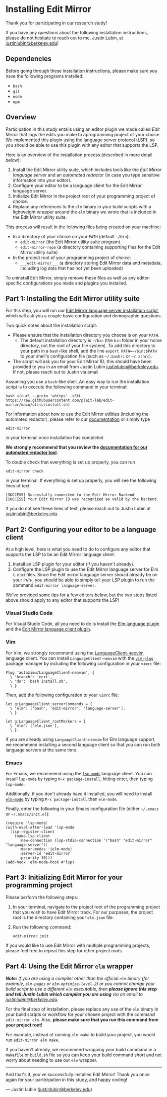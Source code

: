 # Installing Edit Mirror

Thank you for participating in our research study!

If you have any questions about the following installation instructions, please
do not hesitate to reach out to me, Justin Lubin, at
[justinlubin@berkeley.edu](mailto:////justinlubin@berkeley.edu)!

## Dependencies

Before going through these installation instructions, please make sure you have
the following programs installed:

- `bash`
- `git`
- `node`
- `npm`

## Overview

Participation in this study entails using an editor plugin we made called _Edit
Mirror_ that logs the edits you make to aprogramming project of your choice. We
implemented this plugin using the language server protocol (LSP), so you should
be able to use this plugin with any editor that supports the LSP.

Here is an overview of the installation process (described in more detail
below):

1. Install the Edit Mirror utility suite, which includes tools like the
   _Edit Mirror language server_ and an _automated redactor_ (in case you type
   sensitive information into your editor).
2. Configure your editor to be a language client for the Edit Mirror language
   server.
3. Initialize Edit Mirror in the project root of your programming project of
   choice.
4. Replace any references to the `elm` binary in your build scripts with a
   lightweight wrapper around the `elm` binary we wrote that is included in the
   Edit Mirror utility suite.

This process will result in the following files being created on your machine:

- In a directory of your choice on your `PATH` (default `~/bin`):
  - `edit-mirror` (the Edit Mirror utility suite program)
  - `edit-mirror-repo` (a directory containing supporting files for the Edit
    Mirror utility suite)
- In the project root of your programming project of choice:
  - `___edit-mirror___` (a directory storing Edit Mirror data and metadata,
    including log data that has not yet been uploaded)

To uninstall Edit Mirror, simply remove these files as well as any
editor-specific configurations you made and plugins you installed.

## Part 1: Installing the Edit Mirror utility suite

For this step, you will run our
[Edit Mirror language server installation script](../utils/install.sh),
which will ask you a couple basic configuration and demographic
questions.

Two quick notes about the installation script:

- Please ensure that the installation directory you choose is on your `PATH`.
    - The default installation directory is `~/bin` (the `bin` folder in your
      home directory, not the root of your file system). To add this directory
      to your path in a `bash`-like shell, add the line
      `export PATH=~/bin:$PATH` to your shell's configuration file (such as
      `~/.bashrc` or `~/.zshrc`).
- The script will ask you for your Edit Mirror ID; this should have been
  provided to you in an email from Justin Lubin
  [justinlubin@berkeley.edu](mailto:////justinlubin@berkeley.edu).
  If not, please reach out to Justin via email.

Assuming you use a `bash`-like shell, An easy way to run the installation script
is to execute the following command in your terminal:

    bash <(curl --proto '=https' -sSfL https://raw.githubusercontent.com/plait-lab/edit-mirror/main/utils/install.sh)

For information about how to use the Edit Mirror utilities (including the
automated redactor), please refer to our [documentation](./) or simply type

    edit-mirror

in your terminal once installation has completed.

**We strongly recommend that you review the
[documentation for our automated redactor tool](./redactor.md).**

To double check that everything is set up properly, you can run

    edit-mirror check

in your terminal. If everything is set up properly, you will see the following
lines of text:

    [SUCCESS] Sucessfully connected to the Edit Mirror Backend
    [SUCCESS] Your Edit Mirror ID was recognized as valid by the backend.

If you do not see these lines of text, please reach out to Justin Lubin at
[justinlubin@berkeley.edu](mailto:////justinlubin@berkeley.edu).

## Part 2: Configuring your editor to be a language client

At a high level, here is what you need to do to configure any editor that
supports the LSP to be an Edit Mirror language client:

1. Install an LSP plugin for your editor (if you haven't already).
2. Configure the LSP plugin to use the Edit Mirror language server for Elm
   (`.elm`) files. Since the Edit mirror language server should already be on
   your `PATH`, you should be able to simply tell your LSP plugin to run the
   command `edit-mirror language-server`.

We've provided some tips for a few editors below, but the two steps listed
above should apply to any editor that supports the LSP!

### Visual Studio Code

For Visual Studio Code, all you need to do is install the
[Elm language plugin](https://marketplace.visualstudio.com/items?itemName=Elmtooling.elm-ls-vscode)
and the
[Edit Mirror language client plugin](https://marketplace.visualstudio.com/items?itemName=plait-lab.edit-mirror).

### Vim

For Vim, we strongly recommend using the
[LanguageClient-neovim](https://github.com/autozimu/LanguageClient-neovim)
language client. You can install `LanguageClient-neovim` with the
[`vim-plug`](https://github.com/junegunn/vim-plug) package manager by including
the following configuration in your `vimrc` file:

    Plug 'autozimu/LanguageClient-neovim', {
      \ 'branch': 'next',
      \ 'do': 'bash install.sh',
      \ }

Then, add the following configuration to your `vimrc` file:

    let g:LanguageClient_serverCommands = {
      \ 'elm': ['bash', 'edit-mirror', 'language-server'],
      \ }

    let g:LanguageClient_rootMarkers = {
      \ 'elm': ['elm.json'],
      \ }

If you are already using `LanguageClient-neovim` for Elm language support, we
recommend installing a second language client so that you can run both language
servers at the same time.

### Emacs

For Emacs, we recommend using the
[`lsp-mode`](https://emacs-lsp.github.io)
language client.  You can install `lsp-mode` by typing `M-x package-install`,
hitting enter, then typing `lsp-mode`.

Additionally, if you don't already have it installed, you will need to install
[`elm-mode`](https://github.com/jcollard/elm-mode)
by typing `M-x package-install` then `elm-mode`.

Finally, enter the following in your Emacs configuration file (either `~/.emacs`
or `~/.emacs/init.el`):

    (require 'lsp-mode)
    (with-eval-after-load 'lsp-mode
      (lsp-register-client
        (make-lsp-client
          :new-connection (lsp-stdio-connection '("bash" "edit-mirror" "language-server"))
          :major-modes '(elm-mode)
          :server-id 'edit-mirror
          :priority 10)))
    (add-hook 'elm-mode-hook #'lsp)

## Part 3: Initializing Edit Mirror for your programming project

Please perform the following steps:

1. In your terminal, navigate to the project root of the programming project
   that you wish to have Edit Mirror track. For our purposes, the project root
   is the directory containing your `elm.json` file.
2. Run the following command:

       edit-mirror init

If you would like to use Edit Mirror with multiple programming projects, please
feel free to repeat this step for other project roots.

## Part 4: Using the Edit Mirror `elm` wrapper

_**Note:** If you are using a compiler other than the official `elm` binary
(for example, `elm-pages` or `elm-optimize-level-2`) or you cannot change
your build script to use a different `elm` executable, then **please ignore this
step and tell Justin Lubin which compiler you are using** via an email to
[justinlubin@berkeley.edu](mailto://justinlubin@berkeley.edu)._

For the final step of installation, please replace any use of the `elm` binary
in your build scripts or workflow for your chosen project with the command
`edit-mirror elm`. Also, **please make sure that you run this command from your
project root!**

For example, instead of running `elm make` to build your project, you would run
`edit-mirror elm make`.

If you haven't already, we recommend wrapping your build command in a
`Makefile` or `build.sh` file so you can keep your build command short and not
worry about needing to use our `elm` wrapper.

---

And that's it, you've successfully installed Edit Mirror! Thank you once again
for your participation in this study, and happy coding!

— Justin Lubin
([justinlubin@berkeley.edu](mailto:////justinlubin@berkeley.edu))
